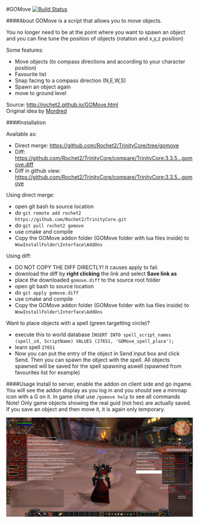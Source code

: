 #GOMove [![Build Status](https://travis-ci.org/Rochet2/TrinityCore.svg?branch=gomove)](https://travis-ci.org/Rochet2/TrinityCore)

####About
GOMove is a script that allows you to move objects.

You no longer need to be at the point where you want to spawn an object
and you can fine tune the position of objects (rotation and x,y,z position)

Some features:
- Move objects (to compass directions and according to your character position)
- Favourite list
- Snap facing to a compass direction (N,E,W,S)
- Spawn an object again
- move to ground level

Source: http://rochet2.github.io/GOMove.html  
Original idea by [Mordred](https://www.youtube.com/watch?v=a0JVXJ07KUU)

####Installation

Available as:
- Direct merge: https://github.com/Rochet2/TrinityCore/tree/gomove
- Diff: https://github.com/Rochet2/TrinityCore/compare/TrinityCore:3.3.5...gomove.diff
- Diff in github view: https://github.com/Rochet2/TrinityCore/compare/TrinityCore:3.3.5...gomove

Using direct merge:
- open git bash to source location
- do `git remote add rochet2 https://github.com/Rochet2/TrinityCore.git`
- do `git pull rochet2 gomove`
- use cmake and compile
- Copy the GOMove addon folder (GOMove folder with lua files inside) to `WowInstallFolder\Interface\AddOns`

Using diff:
- DO NOT COPY THE DIFF DIRECTLY! It causes apply to fail.
- download the diff by __right clicking__ the link and select __Save link as__
- place the downloaded `gomove.diff` to the source root folder
- open git bash to source location
- do `git apply gomove.diff`
- use cmake and compile
- Copy the GOMove addon folder (GOMove folder with lua files inside) to `WowInstallFolder\Interface\AddOns`

Want to place objects with a spell (green targetting circle)?
- execute this to world database `INSERT INTO spell_script_names (spell_id, ScriptName) VALUES (27651, 'GOMove_spell_place');`
- learn spell `27651`
- Now you can put the entry of the object in Send input box and click Send. Then you can spawn the object with the spell. All objects spawned will be saved for the spell spawning aswell (spawned from favourites list for example)

####Usage
Install to server, enable the addon on client side and go ingame.
You will see the addon display as you log in and you should see a minmap icon with a G on it.
In game chat use `/gomove help` to see all commands
Note! Only game objects showing the real guid (not hex) are actually saved. If you save an object and then move it, it is again only temporary.

[![Guide.jpg](Guide.jpg)](https://raw.githubusercontent.com/Rochet2/TrinityCore/gomove/src/server/scripts/Custom/GOMove/Guide.jpg)
